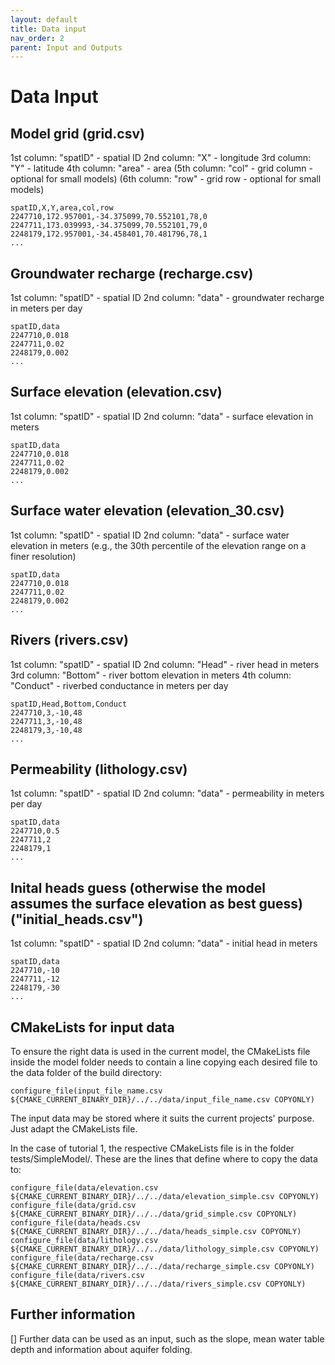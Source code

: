 ```yaml
---
layout: default
title: Data input
nav_order: 2
parent: Input and Outputs
---
```


# Data Input

## Model grid (grid.csv)
1st column: "spatID" - spatial ID
2nd column: "X" - longitude
3rd column: "Y" - latitude
4th column: "area" - area
(5th column: "col" - grid column - optional for small models)
(6th column: "row" - grid row - optional for small models)

```
spatID,X,Y,area,col,row
2247710,172.957001,-34.375099,70.552101,78,0
2247711,173.039993,-34.375099,70.552101,79,0
2248179,172.957001,-34.458401,70.481796,78,1
...
```

## Groundwater recharge (recharge.csv)
1st column: "spatID" - spatial ID
2nd column: "data" - groundwater recharge in meters per day

```
spatID,data
2247710,0.018
2247711,0.02
2248179,0.002
...
```

## Surface elevation (elevation.csv)
1st column: "spatID" - spatial ID
2nd column: "data" - surface elevation in meters

```
spatID,data
2247710,0.018
2247711,0.02
2248179,0.002
...
```

## Surface water elevation (elevation_30.csv)
1st column: "spatID" - spatial ID
2nd column: "data" - surface water elevation in meters (e.g., the 30th percentile of the elevation range on a finer resolution)

```
spatID,data
2247710,0.018
2247711,0.02
2248179,0.002
...
```

## Rivers (rivers.csv)
1st column: "spatID" - spatial ID
2nd column: "Head" - river head in meters
3rd column: "Bottom" - river bottom elevation in meters
4th column: "Conduct" - riverbed conductance in meters per day

```
spatID,Head,Bottom,Conduct
2247710,3,-10,48
2247711,3,-10,48
2248179,3,-10,48
...
```

## Permeability (lithology.csv)
1st column: "spatID" - spatial ID
2nd column: "data" - permeability in meters per day

```
spatID,data
2247710,0.5
2247711,2
2248179,1
...
```

## Inital heads guess (otherwise the model assumes the surface elevation as best guess) ("initial_heads.csv")
1st column: "spatID" - spatial ID
2nd column: "data" - initial head in meters

```
spatID,data
2247710,-10
2247711,-12
2248179,-30
...
```

## CMakeLists for input data
To ensure the right data is used in the current model, the CMakeLists file inside the model folder needs to contain a line copying each desired file to the data folder of the build directory:
```
configure_file(input_file_name.csv ${CMAKE_CURRENT_BINARY_DIR}/../../data/input_file_name.csv COPYONLY)
```

The input data may be stored where it suits the current projects' purpose. Just adapt the CMakeLists file.

In the case of tutorial 1, the respective CMakeLists file is in the folder tests/SimpleModel/. These are the lines that define where to copy the data to:

```
configure_file(data/elevation.csv ${CMAKE_CURRENT_BINARY_DIR}/../../data/elevation_simple.csv COPYONLY)
configure_file(data/grid.csv ${CMAKE_CURRENT_BINARY_DIR}/../../data/grid_simple.csv COPYONLY)
configure_file(data/heads.csv ${CMAKE_CURRENT_BINARY_DIR}/../../data/heads_simple.csv COPYONLY)
configure_file(data/lithology.csv ${CMAKE_CURRENT_BINARY_DIR}/../../data/lithology_simple.csv COPYONLY)
configure_file(data/recharge.csv ${CMAKE_CURRENT_BINARY_DIR}/../../data/recharge_simple.csv COPYONLY)
configure_file(data/rivers.csv ${CMAKE_CURRENT_BINARY_DIR}/../../data/rivers_simple.csv COPYONLY)
```


## Further information
[] Further data can be used as an input, such as the slope, mean water table depth and information about aquifer folding.
